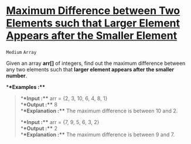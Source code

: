 # [Maximum Difference between Two Elements such that Larger Element Appears after the Smaller Element ](https://www.geeksforgeeks.org/maximum-difference-between-two-elements/)

`Medium` `Array`

Given an array **arr[]** of integers, find out the maximum difference between any two elements such that **larger element appears after the smaller number**.

\***\*Examples :\*\***

> \***\*Input :\*\*** arr = {2, 3, 10, 6, 4, 8, 1}  
> \***\*Output :\*\*** 8  
> \***\*Explanation :\*\*** The maximum difference is between 10 and 2.
>
> \***\*Input :\*\*** arr = {7, 9, 5, 6, 3, 2}  
> \***\*Output :\*\*** 2  
> \***\*Explanation :\*\*** The maximum difference is between 9 and 7.
